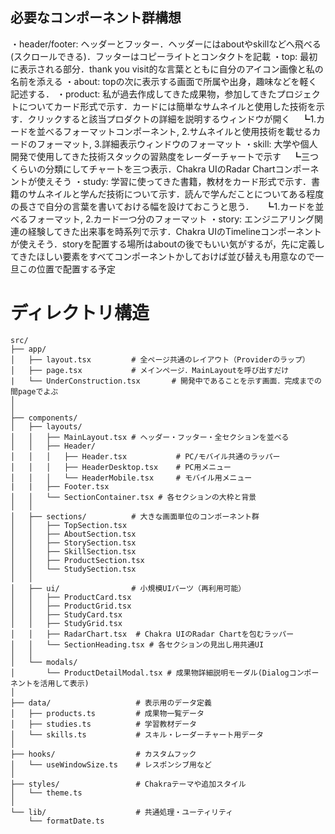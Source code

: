 ## 必要なコンポーネント群構想
・header/footer: ヘッダーとフッター．ヘッダーにはaboutやskillなどへ飛べる(スクロールできる)．フッターはコピーライトとコンタクトを記載
・top: 最初に表示される部分．thank you visit的な言葉とともに自分のアイコン画像と私の名前を添える
・about: topの次に表示する画面で所属や出身，趣味などを軽く記述する．
・product: 私が過去作成してきた成果物，参加してきたプロジェクトについてカード形式で示す．カードには簡単なサムネイルと使用した技術を示す．クリックすると該当プロダクトの詳細を説明するウィンドウが開く
　┗1.カードを並べるフォーマットコンポーネント, 2.サムネイルと使用技術を載せるカードのフォーマット,  3.詳細表示ウィンドウのフォーマット
・skill: 大学や個人開発で使用してきた技術スタックの習熟度をレーダーチャートで示す
　┗三つくらいの分類にしてチャートを三つ表示．Chakra UIのRadar Chartコンポーネントが使えそう
・study: 学習に使ってきた書籍，教材をカード形式で示す．書籍のサムネイルと学んだ技術について示す．読んで学んだことについてある程度の長さで自分の言葉を書いておける幅を設けておこうと思う．
　┗1.カードを並べるフォーマット, 2.カード一つ分のフォーマット
・story: エンジニアリング関連の経験してきた出来事を時系列で示す．Chakra UIのTimelineコンポーネントが使えそう．storyを配置する場所はaboutの後でもいい気がするが，先に定義してきたほしい要素をすべてコンポーネントかしておけば並び替えも用意なので一旦この位置で配置する予定

# ディレクトリ構造
```
src/
├── app/
│   ├── layout.tsx         # 全ページ共通のレイアウト（Providerのラップ）
│   ├── page.tsx           # メインページ．MainLayoutを呼び出すだけ
|   └── UnderConstruction.tsx       # 開発中であることを示す画面．完成までの間pageでよぶ
│   
│
├── components/
│   ├── layouts/
│   │   ├── MainLayout.tsx # ヘッダー・フッター・全セクションを並べる
│   │   ├── Header/
│   │   │   ├── Header.tsx           # PC/モバイル共通のラッパー
│   │   │   ├── HeaderDesktop.tsx    # PC用メニュー
│   │   │   └── HeaderMobile.tsx     # モバイル用メニュー
|   |   ├── Footer.tsx
│   │   └── SectionContainer.tsx # 各セクションの大枠と背景
│   │
│   ├── sections/          # 大きな画面単位のコンポーネント群
│   │   ├── TopSection.tsx
│   │   ├── AboutSection.tsx
│   │   ├── StorySection.tsx
│   │   ├── SkillSection.tsx
│   │   ├── ProductSection.tsx
│   │   └── StudySection.tsx
│   │
│   ├── ui/                # 小規模UIパーツ（再利用可能）
│   │   ├── ProductCard.tsx
│   │   ├── ProductGrid.tsx
│   │   ├── StudyCard.tsx
│   │   ├── StudyGrid.tsx
│   │   ├── RadarChart.tsx  # Chakra UIのRadar Chartを包むラッパー
│   │   └── SectionHeading.tsx # 各セクションの見出し用共通UI
│   │
│   └── modals/
│       └── ProductDetailModal.tsx # 成果物詳細説明モーダル(Dialogコンポーネントを活用して表示)
│
├── data/                   # 表示用のデータ定義
│   ├── products.ts         # 成果物一覧データ
│   ├── studies.ts          # 学習教材データ
│   └── skills.ts           # スキル・レーダーチャート用データ
│
├── hooks/                  # カスタムフック
│   └── useWindowSize.ts    # レスポンシブ用など
│
├── styles/                 # Chakraテーマや追加スタイル
│   └── theme.ts
│
└── lib/                    # 共通処理・ユーティリティ
    └── formatDate.ts
```